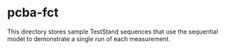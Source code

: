 # pcba-fct

This directory stores sample TestStand sequences that use the sequential model to demonstrate a single run of each measurement.